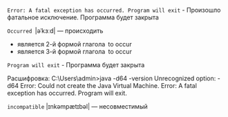 `Error: A fatal exception has occurred. Program will exit` - Произошло фатальное исключение. Программа будет закрыта

`Occurred` |əˈkɜːd| — происходить
- является 2-й формой глагола to occur
- является 3-й формой глагола to occur

`Program will exit` - Программа будет закрыта

Расшифровка:
C:\Users\admin>java -d64 -version
Unrecognized option: -d64
Error: Could not create the Java Virtual Machine.
Error: A fatal exception has occurred. Program will exit.


`incompatible` |ɪnkəmpætɪbəl| — несовместимый
